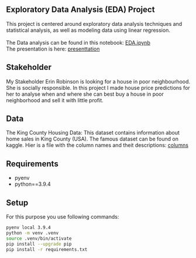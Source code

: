 ## Exploratory Data Analysis (EDA) Project

This project is centered around exploratory data
analysis techniques and statistical analysis,
as well as modeling data using linear regression.<br><br>
The Data analysis can be found in this notebook: [EDA.ipynb](notebooks/EDA.ipynb)<br> 
The presentation is here: [presenttation](presentation.pdf) 

## Stakeholder
My Stakeholder Erin Robinson is looking for a house in poor neighbourhood. She is socially responsible. 
In this project I made house price predictions for her to analyse when and where she can best buy a house in poor neighborhood 
and sell it with little profit.                           


## Data
The King County Housing Data: This dataset contains information about home sales in King County (USA).
The famous dataset can be found on kaggle. Hier is a file with the column names and theit descriptions:
[columns](column_names.md)


## Requirements

* pyenv
* python==3.9.4
## Setup

For this purpose you use following commands:

```bash
pyenv local 3.9.4
python -m venv .venv
source .venv/bin/activate
pip install --upgrade pip
pip install -r requirements.txt
```
